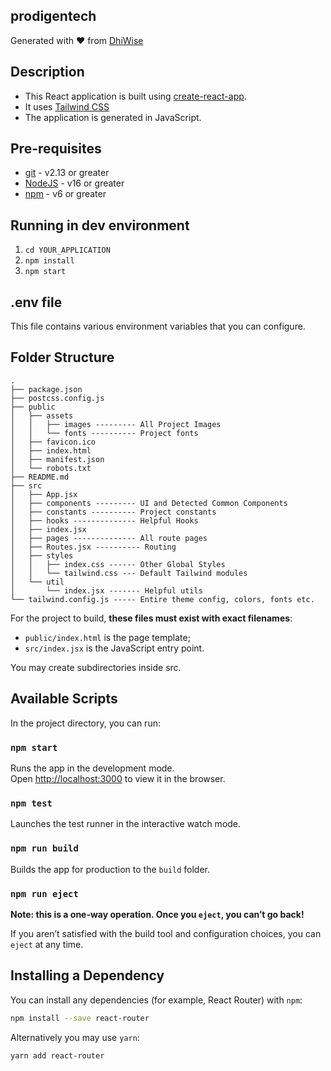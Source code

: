 ## prodigentech

Generated with ❤️ from [DhiWise](https://www.dhiwise.com)

## Description

- This React application is built using [create-react-app](https://create-react-app.dev/).
- It uses [Tailwind CSS](https://tailwindcss.com/)
- The application is generated in JavaScript.

## Pre-requisites

- [git](https://git-scm.com/) - v2.13 or greater
- [NodeJS](https://nodejs.org/en/) - v16 or greater
- [npm](https://www.npmjs.com/) - v6 or greater

## Running in dev environment

1. `cd YOUR_APPLICATION`
2. `npm install`
3. `npm start`

## .env file

This file contains various environment variables that you can configure.

## Folder Structure

```
.
├── package.json
├── postcss.config.js
├── public
│   ├── assets
│   │   ├── images --------- All Project Images
│   │   └── fonts ---------- Project fonts
│   ├── favicon.ico
│   ├── index.html
│   ├── manifest.json
│   └── robots.txt
├── README.md
├── src
│   ├── App.jsx
│   ├── components --------- UI and Detected Common Components
│   ├── constants ---------- Project constants
│   ├── hooks -------------- Helpful Hooks
│   ├── index.jsx
│   ├── pages -------------- All route pages
│   ├── Routes.jsx ---------- Routing
│   ├── styles
│   │   ├── index.css ------ Other Global Styles
│   │   └── tailwind.css --- Default Tailwind modules
│   └── util
│       └── index.jsx ------- Helpful utils
└── tailwind.config.js ----- Entire theme config, colors, fonts etc.
```

For the project to build, **these files must exist with exact filenames**:

- `public/index.html` is the page template;
- `src/index.jsx` is the JavaScript entry point.

You may create subdirectories inside src.

## Available Scripts

In the project directory, you can run:

### `npm start`

Runs the app in the development mode.<br>
Open [http://localhost:3000](http://localhost:3000) to view it in the browser.

### `npm test`

Launches the test runner in the interactive watch mode.<br>

### `npm run build`

Builds the app for production to the `build` folder.<br>

### `npm run eject`

**Note: this is a one-way operation. Once you `eject`, you can’t go back!**

If you aren’t satisfied with the build tool and configuration choices, you can `eject` at any time.

## Installing a Dependency

You can install any dependencies (for example, React Router) with `npm`:

```sh
npm install --save react-router
```

Alternatively you may use `yarn`:

```sh
yarn add react-router
```

